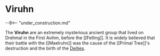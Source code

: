 # Viruhn

--8<-- "under_construction.md"

The **Viruhn** are an extremely mysterious ancient group that lived on Drehmal in the First Avihm, before the [[Felling]]. It is widely believed that their battle with the [[Maelruhn]] was the cause of the [[Primal Tree]]'s destruction and the birth of the [Deities](/Lore/Higher_Beings/Deities/).